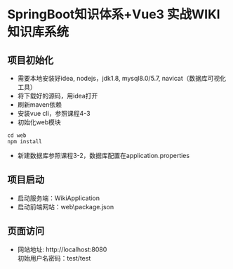 # SpringBoot知识体系+Vue3 实战WIKI知识库系统

## 项目初始化
* 需要本地安装好idea, nodejs，jdk1.8, mysql8.0/5.7, navicat（数据库可视化工具）
* 将下载好的源码，用idea打开
* 刷新maven依赖
* 安装vue cli，参照课程4-3
* 初始化web模块
```
cd web
npm install
```
* 新建数据库参照课程3-2，数据库配置在application.properties

## 项目启动
* 启动服务端：WikiApplication
* 启动前端网站：web\package.json

## 页面访问
* 网站地址: http://localhost:8080<br>
  初始用户名密码：test/test
